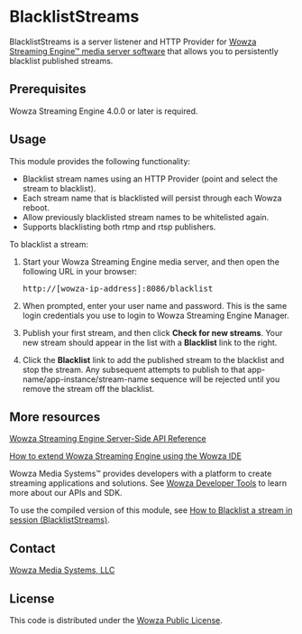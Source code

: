 # BlacklistStreams

BlacklistStreams is a server listener and HTTP Provider for [Wowza Streaming Engine™ media server software](https://www.wowza.com/products/streaming-engine) that allows you to persistently blacklist published streams.

## Prerequisites

Wowza Streaming Engine 4.0.0 or later is required.

## Usage

This module provides the following functionality:

* Blacklist stream names using an HTTP Provider (point and select the stream to blacklist).
* Each stream name that is blacklisted will persist through each Wowza reboot.  
* Allow previously blacklisted stream names to be whitelisted again.
* Supports blacklisting both rtmp and rtsp publishers.

To blacklist a stream:

1. Start your Wowza Streaming Engine media server, and then open the following URL in your browser: <pre>http://[wowza-ip-address]:8086/blacklist</pre>

2. When prompted, enter your user name and password. This is the same login credentials you use to login to Wowza Streaming Engine Manager.

3. Publish your first stream, and then click **Check for new streams**. Your new stream should appear in the list with a **Blacklist** link to the right. 

4. Click the **Blacklist** link to add the published stream to the blacklist and stop the stream. Any subsequent attempts to publish to that app-name/app-instance/stream-name sequence will be rejected until you remove the stream off the blacklist.

## More resources

[Wowza Streaming Engine Server-Side API Reference](https://www.wowza.com/resources/WowzaStreamingEngine_ServerSideAPI.pdf)

[How to extend Wowza Streaming Engine using the Wowza IDE](https://www.wowza.com/forums/content.php?759-How-to-extend-Wowza-Streaming-Engine-using-the-Wowza-IDE)

Wowza Media Systems™ provides developers with a platform to create streaming applications and solutions. See [Wowza Developer Tools](https://www.wowza.com/resources/developers) to learn more about our APIs and SDK.

To use the compiled version of this module, see [How to Blacklist a stream in session (BlacklistStreams)](https://www.wowza.com/forums/content.php?675-How-to-blacklist-a-stream-in-session-(BlacklistStreams)).

## Contact

[Wowza Media Systems, LLC](https://www.wowza.com/contact)

## License

This code is distributed under the [Wowza Public License](https://github.com/WowzaMediaSystems/wse-plugin-blackliststreams/blob/master/LICENSE.txt).
